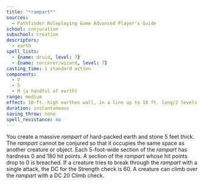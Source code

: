 ```yaml
---
title: "*rampart*"
sources:
  - Pathfinder Roleplaying Game Advanced Player's Guide
school: conjuration
subschool: creation
descriptors:
  - earth
spell_lists:
  - {name: druid, level: 7}
  - {name: sorcerer/wizard, level: 7}
casting_time: 1 standard action
components:
  - V
  - S
  - M (a handful of earth)
range: medium
effect: 10-ft.-high earthen wall, in a line up to 10 ft. long/2 levels, or a circle with radius of up to 3 ft. + 1 ft./level
duration: instantaneous
saving_throw: none
spell_resistance: no
---
```


You create a massive *rampart* of hard-packed earth and stone 5 feet thick. The *rampart* cannot be conjured so that it occupies the same space as another creature or object. Each 5-foot-wide section of the *rampart* has hardness 0 and 180 hit points. A section of the *rampart* whose hit points drop to 0 is breached. If a creature tries to break through the *rampart* with a single attack, the DC for the Strength check is 60. A creature can climb over the *rampart* with a DC 20 Climb check.

